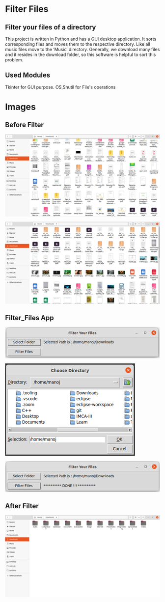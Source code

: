 # Filter Files
## Filter your files of a directory

This project is written in Python and has a GUI desktop application.
It sorts corresponding files and moves them to the respective directory.
Like all music files move to the ‘Music’ directory. Generally, we download
many files and it resides in the download folder, so this software is
helpful to sort this problem.

## Used Modules
Tkinter for GUI purpose.
OS,Shutil for File's operations

# Images

## Before Filter

![](Images/before_filter1.png)

![](Images/before_filter2.png)

## Filter_Files App 

![](Images/first_look.png)

![](Images/select_folder.png)

![](Images/done_msg.png)

## After Filter

![](Images/after_filter.png)


